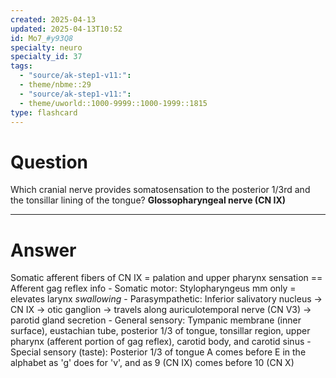```yaml
---
created: 2025-04-13
updated: 2025-04-13T10:52
id: Mo7_#y93Q8
specialty: neuro
specialty_id: 37
tags:
  - "source/ak-step1-v11:": 
  - theme/nbme::29
  - "source/ak-step1-v11:": 
  - theme/uworld::1000-9999::1000-1999::1815
type: flashcard
---
```


# Question
Which cranial nerve provides somatosensation to the posterior 1/3rd and the tonsillar lining of the tongue?    **Glossopharyngeal nerve (CN IX)**

---

# Answer
Somatic afferent fibers of CN IX = palation and upper pharynx sensation == Afferent gag reflex info   - Somatic motor: Stylopharyngeus mm only = elevates larynx *swallowing*   - Parasympathetic: Inferior salivatory nucleus → CN IX → otic ganglion → travels along auriculotemporal nerve (CN V3) → parotid gland secretion   - General sensory:  Tympanic membrane (inner surface), eustachian tube, posterior 1/3 of tongue, tonsillar region, upper pharynx (afferent portion of gag reflex), carotid body, and carotid sinus   - Special sensory (taste):  Posterior 1/3 of tongue   A comes before E in the alphabet as 'g' does for 'v', and as 9 (CN IX) comes before 10 (CN X)